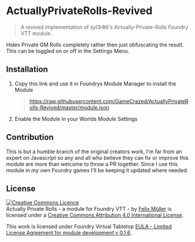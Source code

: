 # ActuallyPrivateRolls-Revived
> A revived implementation of syl3r86's Actually-Private-Rolls Foundry VTT module.

Hides Private GM Rolls completely rather then just obfuscating the result. This can be toggled on or off in the Settings Menu.

## Installation
1. Copy this link and use it in Foundrys Module Manager to install the Module

    > https://raw.githubusercontent.com/GameCrazed/ActuallyPrivateRolls-Revived/master/module.json
    
2. Enable the Module in your Worlds Module Settings

## Contribution
This is but a humble branch of the original creators work, I'm far from an expert on Javascript so any and all who believe they can fix or improve this module are more than welcome to throw a PR together. Since I use this module in my own Foundry games I'll be keeping it updated where needed.

## License
<a rel="license" href="http://creativecommons.org/licenses/by/4.0/"><img alt="Creative Commons Licence" style="border-width:0" src="https://i.creativecommons.org/l/by/4.0/88x31.png" /></a><br /><span xmlns:dct="http://purl.org/dc/terms/" property="dct:title">Actually Private Rolls - a module for Foundry VTT -</span> by <a xmlns:cc="http://creativecommons.org/ns#" href="https://github.com/syl3r86?tab=repositories" property="cc:attributionName" rel="cc:attributionURL">Felix Müller</a> is licensed under a <a rel="license" href="http://creativecommons.org/licenses/by/4.0/">Creative Commons Attribution 4.0 International License</a>.

This work is licensed under Foundry Virtual Tabletop [EULA - Limited License Agreement for module development v 0.1.6](http://foundryvtt.com/pages/license.html).
